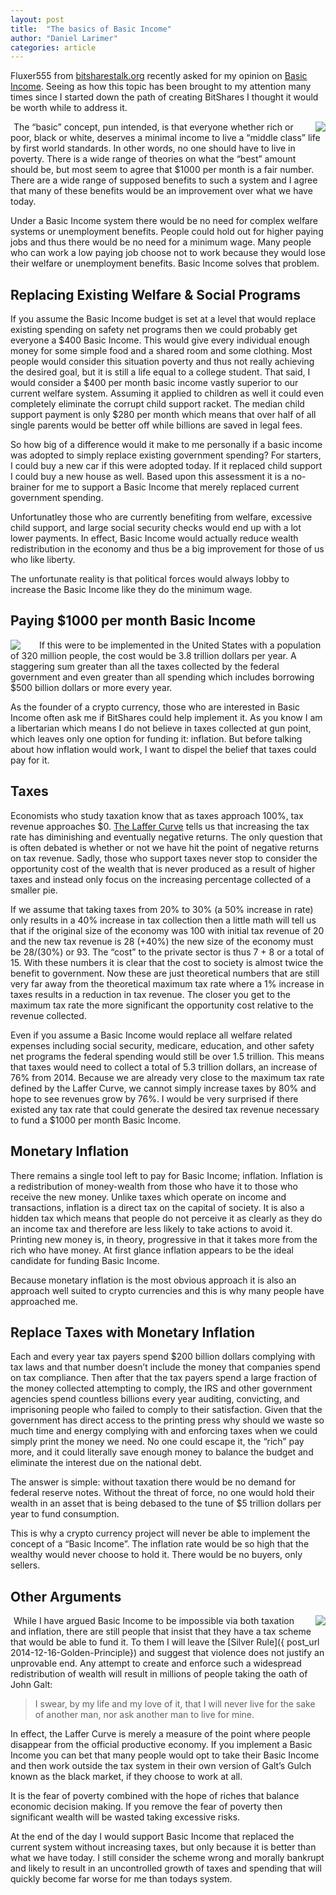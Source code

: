 ```yaml
---
layout: post
title:  "The basics of Basic Income"
author: "Daniel Larimer"
categories: article 
---
```


Fluxer555 from [bitsharestalk.org](https://bitsharestalk.org) recently asked for my opinion on [Basic Income](http://www.reddit.com/r/basicincome/wiki/index).   Seeing as how this topic has been brought to my attention many times since I started down the path of creating BitShares I thought it would be worth while to address it.   

<a href="http://www.amazon.com/gp/product/1137347880/ref=as_li_tl?ie=UTF8&camp=1789&creative=9325&creativeASIN=1137347880&linkCode=as2&tag=bytesblog-20&linkId=PGXUMYZ3JJJDID32"><img style="float:right;margin-left:25px" border="0" src="http://ws-na.amazon-adsystem.com/widgets/q?_encoding=UTF8&ASIN=1137347880&Format=_SL250_&ID=AsinImage&MarketPlace=US&ServiceVersion=20070822&WS=1&tag=bytesblog-20" ></a><img src="http://ir-na.amazon-adsystem.com/e/ir?t=bytesblog-20&l=as2&o=1&a=1137347880" width="1" height="1" border="0" alt="" style="border:none !important; margin:0px !important;" />
The “basic” concept, pun intended, is that everyone whether rich or poor, black or white, deserves a minimal income to live a “middle class” life by first world standards.   In other words, no one should have to live in poverty.   There is a wide range of theories on what the “best” amount should be, but most seem to agree that $1000 per month is a fair number.  There are a wide range of supposed benefits to such a system and I agree that many of these benefits would be an improvement over what we have today.

Under a Basic Income system there would be no need for complex welfare systems or unemployment benefits.   People could hold out for higher paying jobs and thus there would be no need for a minimum wage.   Many people who can work a low paying job choose not to work because they would lose their welfare or unemployment benefits.  Basic Income solves that problem.

## Replacing Existing Welfare & Social Programs

If you assume the Basic Income budget is set at a level that would replace existing spending on safety net programs then we could probably get everyone a $400 Basic Income.  This would give every individual enough money for some simple food and a shared room and some clothing.   Most people would consider this situation poverty and thus not really achieving the desired goal, but it is still a life equal to a college student.   That said, I would consider a $400 per month basic income vastly superior to our current welfare system.  Assuming it applied to children as well it could even completely eliminate the corrupt child support racket.    The median child support payment is only $280 per month which means that over half of all single parents would be better off while billions are saved in legal fees.    

So how big of a difference would it make to me personally if a basic income was adopted to simply replace existing government spending?  For starters, I could buy a new car if this were adopted today. If it replaced child support I could buy a new house as well.  Based upon this assessment it is a no-brainer for me to support a Basic Income that merely replaced current government spending.  

Unfortunatley those who are currently benefiting from welfare, excessive child support, and large social security checks would end up with a lot lower payments.  In effect, Basic Income would actually reduce wealth redistribution in the economy and thus be a big improvement for those of us who like liberty.  

The unfortunate reality is that political forces would always lobby to increase the Basic Income like they do the minimum wage.

## Paying $1000 per month Basic Income

<a href="http://www.amazon.com/gp/product/0745326293/ref=as_li_tl?ie=UTF8&camp=1789&creative=9325&creativeASIN=0745326293&linkCode=as2&tag=bytesblog-20&linkId=DIAS6HGALLOU3S6U"><img style="float:left;margin-right:25px" border="0" src="http://ws-na.amazon-adsystem.com/widgets/q?_encoding=UTF8&ASIN=0745326293&Format=_SL250_&ID=AsinImage&MarketPlace=US&ServiceVersion=20070822&WS=1&tag=bytesblog-20" ></a><img src="http://ir-na.amazon-adsystem.com/e/ir?t=bytesblog-20&l=as2&o=1&a=0745326293" width="1" height="1" border="0" alt="" style="border:none !important; margin:0px !important;" />
If this were to be implemented in the United States with a population of 320 million people, the cost would be 3.8 trillion dollars per year.   A staggering sum greater than all the taxes collected by the federal government and even greater than all spending which includes borrowing $500 billion dollars or more every year.  

As the founder of a crypto currency, those who are interested in Basic Income often ask me if BitShares could help implement it.  As you know I am a libertarian which means I do not believe in taxes collected at gun point, which leaves only one option for funding it: inflation.   But before talking about how inflation would work, I want to dispel the belief that taxes could pay for it.

## Taxes
 
Economists who study taxation know that as taxes approach 100%, tax revenue approaches $0.  [The Laffer Curve](http://en.wikipedia.org/wiki/Laffer_curve) tells us that increasing the tax rate has diminishing and eventually negative returns.  The only question that is often debated is whether or not we have hit the point of negative returns on tax revenue.    Sadly, those who support taxes never stop to consider the opportunity cost of the wealth that is never produced as a result of higher taxes and instead only focus on the increasing percentage collected of a smaller pie.

If we assume that taking taxes from 20% to 30% (a 50% increase in rate) only results in a 40% increase in tax collection then a little math will tell us that if the original size of the economy was 100 with initial tax revenue of 20 and the new tax revenue is 28 (+40%) the new size of the economy must be  28/(30%) or 93.     The “cost” to the private sector is thus 7 + 8 or a total of 15.  With these numbers it is clear that the cost to society is almost twice the benefit to government.     Now these are just theoretical numbers that are still very far away from the theoretical maximum tax rate where a 1% increase in taxes results in a reduction in tax revenue.    The closer you get to the maximum tax rate the more significant the opportunity cost relative to the revenue collected.  

Even if you assume a Basic Income would replace all welfare related expenses including social security, medicare, education, and other safety net programs the federal spending would still be over 1.5 trillion.  This means that taxes would need to collect a total of 5.3 trillion dollars, an increase of 76% from 2014.   Because we are already very close to the maximum tax rate defined by the Laffer Curve, we cannot simply increase taxes by 80% and hope to see revenues grow by 76%.  I would be very surprised if there existed any tax rate that could generate the desired tax revenue necessary to fund a $1000 per month Basic Income.    

## Monetary Inflation 

There remains a single tool left to pay for Basic Income; inflation.   Inflation is a redistribution of money-wealth from those who have it to those who receive the new money.  Unlike taxes which operate on income and transactions, inflation is a direct tax on the capital of society.   It is also a hidden tax which means that people do not perceive it as clearly as they do an income tax and therefore are less likely to take actions to avoid it.    Printing new money is, in theory, progressive in that it takes more from the rich who have money.   At first glance inflation appears to be the ideal candidate for funding Basic Income.   

Because monetary inflation is the most obvious approach it is also an approach well suited to crypto currencies and this is why many people have approached me.   

## Replace Taxes with Monetary Inflation 

Each and every year tax payers spend $200 billion dollars complying with tax laws and that number doesn’t include the money that companies spend on tax compliance.   Then after that the tax payers spend a large fraction of the money collected attempting to comply, the IRS and other government agencies spend countless billions every year auditing, convicting, and imprisoning people who failed to comply to their satisfaction.   Given that the government has direct access to the printing press why should we waste so much time and energy complying with and enforcing taxes when we could simply print the money we need.  No one could escape it, the “rich” pay more, and it could literally save enough money to balance the budget and eliminate the interest due on the national debt.   

The answer is simple: without taxation there would be no demand for federal reserve notes.  Without the threat of force, no one would hold their wealth in an asset that is being debased to the tune of $5 trillion dollars per year to fund consumption.    

This is why a crypto currency project will never be able to implement the concept of a “Basic Income”.  The inflation rate would be so high that the wealthy would never choose to hold it.  There would be no buyers, only sellers.    

## Other Arguments 

<a href="http://www.amazon.com/gp/product/0452011876/ref=as_li_tl?ie=UTF8&camp=1789&creative=9325&creativeASIN=0452011876&linkCode=as2&tag=bytesblog-20&linkId=DAAKNB7GPDMQTSZO"><img style="float:right;margin-left:25px" border="0" src="http://ws-na.amazon-adsystem.com/widgets/q?_encoding=UTF8&ASIN=0452011876&Format=_SL250_&ID=AsinImage&MarketPlace=US&ServiceVersion=20070822&WS=1&tag=bytesblog-20" ></a><img src="http://ir-na.amazon-adsystem.com/e/ir?t=bytesblog-20&l=as2&o=1&a=0452011876" width="1" height="1" border="0" alt="" style="border:none !important; margin:0px !important;" />
While I have argued Basic Income to be impossible via both taxation and inflation, there are still people that insist that they have a tax scheme that would be able to fund it.  To them I will leave the [Silver Rule]({ post_url 2014-12-16-Golden-Principle}) and suggest that violence does not justify an unprovable end.  Any attempt to create and enforce such a widespread redistribution of wealth will result in millions of people taking the oath of John Galt:

> I swear, by my life and my love of it, that I will never live for the sake of another man, nor ask another man to live for mine.
 
In effect, the Laffer Curve is merely a measure of the point where people disappear from the official productive economy.   If you implement a Basic Income you can bet that many people would opt to take their Basic Income and then work outside the tax system in their own version of Galt’s Gulch known as the black market, if they choose to work at all. 

It is the fear of poverty  combined with the hope of riches that balance economic decision making.  If you remove the fear of poverty then significant wealth will be wasted taking excessive risks.    

At the end of the day I would support Basic Income that replaced the current system without increasing taxes, but only because it is better than what we have today.   I still consider the scheme wrong and morally bankrupt and likely to result in an uncontrolled growth of taxes and spending that will quickly become far worse for me than todays system.  


